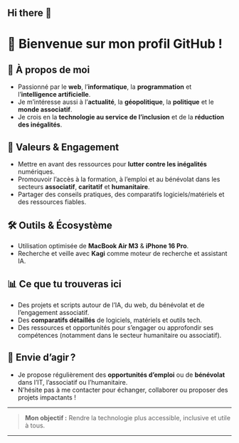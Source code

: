## Hi there 👋
# 👋 Bienvenue sur mon profil GitHub !

## 🌱 À propos de moi

- Passionné par le **web**, l’**informatique**, la **programmation** et l’**intelligence artificielle**.
- Je m’intéresse aussi à l’**actualité**, la **géopolitique**, la **politique** et le **monde associatif**.
- Je crois en la **technologie au service de l’inclusion** et de la **réduction des inégalités**.

## 💼 Valeurs & Engagement

- Mettre en avant des ressources pour **lutter contre les inégalités** numériques.
- Promouvoir l’accès à la formation, à l’emploi et au bénévolat dans les secteurs **associatif**, **caritatif** et **humanitaire**.
- Partager des conseils pratiques, des comparatifs logiciels/matériels et des ressources fiables.

## 🛠️ Outils & Écosystème

- Utilisation optimisée de **MacBook Air M3** & **iPhone 16 Pro**.
- Recherche et veille avec **Kagi** comme moteur de recherche et assistant IA.

## 📊 Ce que tu trouveras ici

- Des projets et scripts autour de l’IA, du web, du bénévolat et de l’engagement associatif.
- Des **comparatifs détaillés** de logiciels, matériels et outils tech.
- Des ressources et opportunités pour s’engager ou approfondir ses compétences (notamment dans le secteur humanitaire ou associatif).

## 🚀 Envie d’agir ?

- Je propose régulièrement des **opportunités d’emploi** ou de **bénévolat** dans l’IT, l’associatif ou l’humanitaire.
- N’hésite pas à me contacter pour échanger, collaborer ou proposer des projets impactants !

---

> **Mon objectif :** Rendre la technologie plus accessible, inclusive et utile à tous.

---
